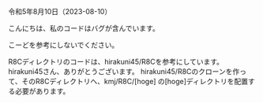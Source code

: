 令和5年8月10日（2023-08-10）

こんにちは、私のコードはバグが含んでいます。

こーどを参考にしないでください。

R8Cディレクトリのコードは、hirakuni45/R8Cを参考にしています。hirakuni45さん、ありがとうございます。
hirakuni45/R8Cのクローンを作って、そのR8Cディレクトリへ、kmj/R8C/[hoge] の[hoge]ディレクトリを配置する必要があります。

